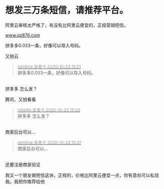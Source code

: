 # 想发三万条短信，请推荐平台。


阿里云审核太严格了，有没有比阿里云便宜的，正规营销短信。

www.qz876.com <br />
<img id="aimg_rqBgd" onclick="zoom(this, this.src, 0, 0, 0)" class="zoom" src="https://pic.gksec.com/2020/10/23/8a1be42e13291/image.png" onmouseover="img_onmouseoverfunc(this)" onload="thumbImg(this)" border="0" alt="" /><br />
<img id="aimg_Wz5yK" onclick="zoom(this, this.src, 0, 0, 0)" class="zoom" src="https://pic.gksec.com/2020/10/23/5004e5ff6f8c7/image.png" onmouseover="img_onmouseoverfunc(this)" onload="thumbImg(this)" border="0" alt="" /><br />


拼多多0.033一条，好像可以导入号码。

又拍云

<div class="quote"><blockquote><font size="2"><a href="https://www.hostloc.com/forum.php?mod=redirect&amp;goto=findpost&amp;pid=9341379&amp;ptid=757621" target="_blank"><font color="#999999">iamtime 发表于 2020-10-23 15:21</font></a></font><br />
拼多多0.033一条，好像可以导入号码。</blockquote></div><br />
拼多多 怎么发？

腾讯、又拍看看

<div class="quote"><blockquote><font size="2"><a href="https://www.hostloc.com/forum.php?mod=redirect&amp;goto=findpost&amp;pid=9341431&amp;ptid=757621" target="_blank"><font color="#999999">hihelllo 发表于 2020-10-23 15:29</font></a></font><br />
拼多多 怎么发？</blockquote></div><br />
商家后台可以...

<div class="quote"><blockquote><font size="2"><a href="https://www.hostloc.com/forum.php?mod=redirect&amp;goto=findpost&amp;pid=9341440&amp;ptid=757621" target="_blank"><font color="#999999">iamtime 发表于 2020-10-23 15:31</font></a></font><br />
商家后台可以...</blockquote></div><br />
<img src="static/image/smiley/default/sweat.gif" smilieid="10" border="0" alt="" />还要注册商家验证<img src="static/image/smiley/default/sad.gif" smilieid="2" border="0" alt="" />

我又一个朋友做短信这块，正规的，价格比阿里云便宜一点，你有意向可以私信我。<img src="static/image/smiley/default/lol.gif" smilieid="12" border="0" alt="" />我把你推荐给他
